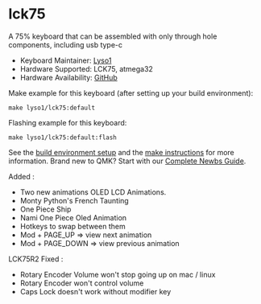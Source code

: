 # lck75

A 75% keyboard that can be assembled with only through hole components, including usb type-c

* Keyboard Maintainer: [Lyso1](https://github.com/lyso1)
* Hardware Supported: LCK75, atmega32
* Hardware Availability: [GitHub](https://github.com/lyso1)

Make example for this keyboard (after setting up your build environment):

    make lyso1/lck75:default

Flashing example for this keyboard:

    make lyso1/lck75:default:flash

See the [build environment setup](https://docs.qmk.fm/#/getting_started_build_tools) and the [make instructions](https://docs.qmk.fm/#/getting_started_make_guide) for more information. Brand new to QMK? Start with our [Complete Newbs Guide](https://docs.qmk.fm/#/newbs).



Added : 
- Two new animations OLED LCD Animations.
 - Monty Python's French Taunting
 - One Piece Ship
 - Nami One Piece Oled Animation
- Hotkeys to swap between them
 - Mod + PAGE_UP => view next animation
 - Mod + PAGE_DOWN => view previous animation

LCK75R2 Fixed : 
 - Rotary Encoder Volume won't stop going up on mac / linux
 - Rotary Encoder won't control volume
 - Caps Lock doesn't work without modifier key
